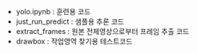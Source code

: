 - yolo.ipynb : 훈련용 코드
- just_run_predict : 샘플용 추론 코드
- extract_frames : 원본 전체영상으로부터 프레임 추출 코드
- drawbox : 작업영역 찾기용 테스트코드